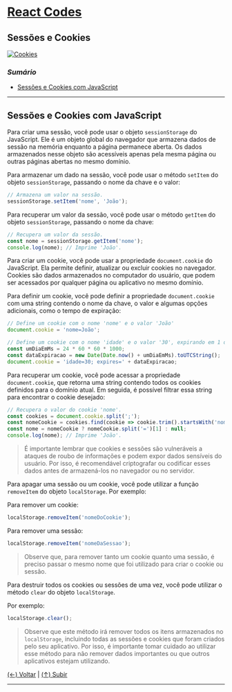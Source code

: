 # [React Codes](https://github.com/systemboys/React_Codes#react-codes "React Codes")

## Sessões e Cookies

[![Cookies](https://github.com/systemboys/React_Codes/blob/main/Funcionalidades/Sess%C3%B5es%20e%20Cookies/images/cookies-1.png?raw=true "Cookies")](https://github.com/systemboys/React_Codes/blob/main/Funcionalidades/Sess%C3%B5es%20e%20Cookies/images/cookies-1.png?raw=true "Cookies")

### *Sumário*

- [Sessões e Cookies com JavaScript](#sess%C3%B5es-e-cookies-com-javascript "Sessões e Cookies com JavaScript")

---

## Sessões e Cookies com JavaScript

Para criar uma sessão, você pode usar o objeto `sessionStorage` do JavaScript. Ele é um objeto global do navegador que armazena dados de sessão na memória enquanto a página permanece aberta. Os dados armazenados nesse objeto são acessíveis apenas pela mesma página ou outras páginas abertas no mesmo domínio.

Para armazenar um dado na sessão, você pode usar o método `setItem` do objeto `sessionStorage`, passando o nome da chave e o valor:

```jsx
// Armazena um valor na sessão.
sessionStorage.setItem('nome', 'João');
```

Para recuperar um valor da sessão, você pode usar o método `getItem` do objeto `sessionStorage`, passando o nome da chave:

```jsx
// Recupera um valor da sessão.
const nome = sessionStorage.getItem('nome');
console.log(nome); // Imprime 'João'.
```

Para criar um cookie, você pode usar a propriedade `document.cookie` do JavaScript. Ela permite definir, atualizar ou excluir cookies no navegador. Cookies são dados armazenados no computador do usuário, que podem ser acessados por qualquer página ou aplicativo no mesmo domínio.

Para definir um cookie, você pode definir a propriedade `document.cookie` com uma string contendo o nome da chave, o valor e algumas opções adicionais, como o tempo de expiração:

```jsx
// Define um cookie com o nome 'nome' e o valor 'João'
document.cookie = 'nome=João';

// Define um cookie com o nome 'idade' e o valor '30', expirando em 1 dia.
const umDiaEmMs = 24 * 60 * 60 * 1000;
const dataExpiracao = new Date(Date.now() + umDiaEmMs).toUTCString();
document.cookie = 'idade=30; expires=' + dataExpiracao;
```

Para recuperar um cookie, você pode acessar a propriedade `document.cookie`, que retorna uma string contendo todos os cookies definidos para o domínio atual. Em seguida, é possível filtrar essa string para encontrar o cookie desejado:

```jsx
// Recupera o valor do cookie 'nome'.
const cookies = document.cookie.split(';');
const nomeCookie = cookies.find(cookie => cookie.trim().startsWith('nome='));
const nome = nomeCookie ? nomeCookie.split('=')[1] : null;
console.log(nome); // Imprime 'João'.
```

> É importante lembrar que cookies e sessões são vulneráveis a ataques de roubo de informações e podem expor dados sensíveis do usuário. Por isso, é recomendável criptografar ou codificar esses dados antes de armazená-los no navegador ou no servidor.

Para apagar uma sessão ou um cookie, você pode utilizar a função `removeItem` do objeto `localStorage`. Por exemplo:

Para remover um cookie:

```jsx
localStorage.removeItem('nomeDoCookie');
```

Para remover uma sessão:

```jsx
localStorage.removeItem('nomeDaSessao');
```

> Observe que, para remover tanto um cookie quanto uma sessão, é preciso passar o mesmo nome que foi utilizado para criar o cookie ou sessão.

Para destruir todos os cookies ou sessões de uma vez, você pode utilizar o método `clear` do objeto `localStorage`.

Por exemplo:

```jsx
localStorage.clear();
```

> Observe que este método irá remover todos os itens armazenados no `localStorage`, incluindo todas as sessões e cookies que foram criados pelo seu aplicativo. Por isso, é importante tomar cuidado ao utilizar esse método para não remover dados importantes ou que outros aplicativos estejam utilizando.

[(&larr;) Voltar](https://github.com/systemboys/React_Codes#react-codes "Voltar ao Sumário") | 
[(&uarr;) Subir](#sum%C3%A1rio "Subir para o topo")

---
